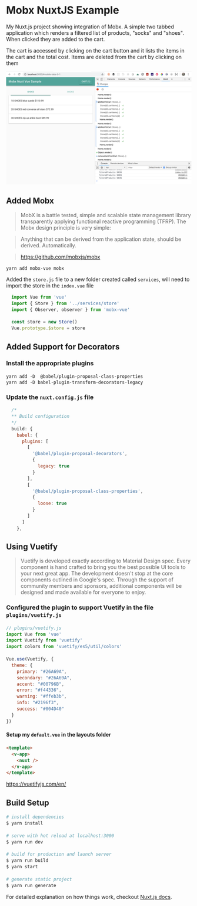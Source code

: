 # Mobx NuxtJS Example

My  Nuxt.js project showing integration of Mobx.
A simple two tabbed application which renders a filtered list of products, "socks" and "shoes". When clicked they are added to the cart.

The cart is accessed by clicking on the cart button and it lists the items in the cart and the total cost. Items are deleted from the cart by clicking on them

![mobx-nuxt-example/assets/readme.image.png](https://github.com/aaronksaunders/mobx-nuxt-example/blob/master/assets/readme.image.png)

## Added Mobx

>MobX is a battle tested, simple and scalable state management library transparently applying functional reactive programming (TFRP). The Mobx design principle is very simple:

>Anything that can be derived from the application state, should be derived. Automatically.

>https://github.com/mobxjs/mobx

```console
yarn add mobx-vue mobx
```

Added the `store.js` file to a new folder created called `services`, will need to import the store in the `index.vue` file

```javascript
  import Vue from 'vue'
  import { Store } from '../services/store'
  import { Observer, observer } from 'mobx-vue'

  const store = new Store()
  Vue.prototype.$store = store
```  

## Added Support for Decorators

### Install the appropriate plugins

```console
yarn add -D  @babel/plugin-proposal-class-properties
yarn add -D babel-plugin-transform-decorators-legacy
```

### Update the `nuxt.config.js` file
```javascript
  /*
  ** Build configuration
  */
  build: {
    babel: {
      plugins: [
        [
          '@babel/plugin-proposal-decorators',
          {
            legacy: true
          }
        ],
        [
          '@babel/plugin-proposal-class-properties',
          {
            loose: true
          }
        ]
      ]
    },
```
## Using Vuetify

>Vuetify is developed exactly according to Material Design spec. Every component is hand crafted to bring you the best possible UI tools to your next great app. The development doesn't stop at the core components outlined in Google's spec. Through the support of community members and sponsors, additional components will be designed and made available for everyone to enjoy.

### Configured the plugin to support Vuetify in the file `plugins/vuetify.js`
```javascript
// plugins/vuetify.js
import Vue from 'vue'
import Vuetify from 'vuetify'
import colors from 'vuetify/es5/util/colors'

Vue.use(Vuetify, {
  theme: {
    primary: "#26A69A",
    secondary: "#26A69A",
    accent: "#00796B",
    error: "#f44336",
    warning: "#ffeb3b",
    info: "#2196f3",
    success: "#004D40"
  }
})
```

#### Setup my `default.vue` in the layouts folder

```html
<template>
  <v-app>
    <nuxt />
  </v-app>
</template>
```


https://vuetifyjs.com/en/

## Build Setup

``` bash
# install dependencies
$ yarn install

# serve with hot reload at localhost:3000
$ yarn run dev

# build for production and launch server
$ yarn run build
$ yarn start

# generate static project
$ yarn run generate
```

For detailed explanation on how things work, checkout [Nuxt.js docs](https://nuxtjs.org).

